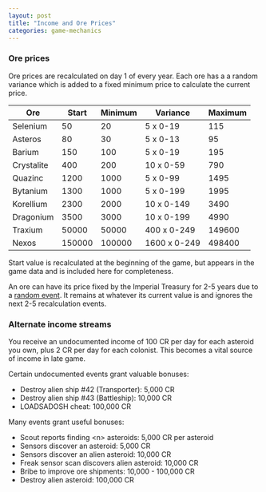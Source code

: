 ```yaml
---
layout: post
title: "Income and Ore Prices"
categories: game-mechanics
---
```


### Ore prices
Ore prices are recalculated on day 1 of every year. Each ore has a
a random variance which is added to a fixed minimum price
to calculate the current price.

| Ore        | Start  | Minimum | Variance     | Maximum |
|------------|--------|---------|--------------|---------|
| Selenium   | 50     | 20      | 5    x 0-19  | 115     |
| Asteros    | 80     | 30      | 5    x 0-13  | 95      |
| Barium     | 150    | 100     | 5    x 0-19  | 195     |
| Crystalite | 400    | 200     | 10   x 0-59  | 790     |
| Quazinc    | 1200   | 1000    | 5    x 0-99  | 1495    |
| Bytanium   | 1300   | 1000    | 5    x 0-199 | 1995    |
| Korellium  | 2300   | 2000    | 10   x 0-149 | 3490    |
| Dragonium  | 3500   | 3000    | 10   x 0-199 | 4990    |
| Traxium    | 50000  | 50000   | 400  x 0-249 | 149600  |
| Nexos      | 150000 | 100000  | 1600 x 0-249 | 498400  |

Start value is recalculated at the beginning of the game, but appears in
the game data and is included here for completeness.

An ore can have its price fixed by the Imperial Treasury for 2-5 years
due to a [random event](random-events.html).
It remains at whatever its current value is
and ignores the next 2-5 recalculation events.

### Alternate income streams
You receive an undocumented income of 100 CR per day for each
asteroid you own, plus 2 CR per day for each colonist. This becomes a
vital source of income in late game.

Certain undocumented events grant valuable bonuses:

- Destroy alien ship #42 (Transporter): 5,000 CR
- Destroy alien ship #43 (Battleship): 10,000 CR
- LOADSADOSH cheat: 100,000 CR

Many events grant useful bonuses:

- Scout reports finding &lt;n&gt; asteroids: 5,000 CR per asteroid
- Sensors discover an asteroid: 5,000 CR
- Sensors discover an alien asteroid: 10,000 CR
- Freak sensor scan discovers alien asteroid: 10,000 CR
- Bribe to improve ore shipments: 10,000 - 100,000 CR
- Destroy alien asteroid: 100,000 CR
